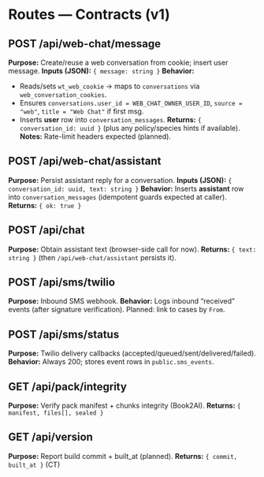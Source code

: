 # Routes — Contracts (v1)

## POST /api/web-chat/message
**Purpose:** Create/reuse a web conversation from cookie; insert user message.
**Inputs (JSON):** `{ message: string }`
**Behavior:**
- Reads/sets `wt_web_cookie` → maps to `conversations` via `web_conversation_cookies`.
- Ensures `conversations.user_id = WEB_CHAT_OWNER_USER_ID`, `source = "web"`, `title = "Web Chat"` if first msg.
- Inserts **user** row into `conversation_messages`.
**Returns:** `{ conversation_id: uuid }` (plus any policy/species hints if available).
**Notes:** Rate-limit headers expected (planned).

## POST /api/web-chat/assistant
**Purpose:** Persist assistant reply for a conversation.
**Inputs (JSON):** `{ conversation_id: uuid, text: string }`
**Behavior:** Inserts **assistant** row into `conversation_messages` (idempotent guards expected at caller).
**Returns:** `{ ok: true }`

## POST /api/chat
**Purpose:** Obtain assistant text (browser-side call for now).
**Returns:** `{ text: string }` (then `/api/web-chat/assistant` persists it).

## POST /api/sms/twilio
**Purpose:** Inbound SMS webhook.
**Behavior:** Logs inbound “received” events (after signature verification). Planned: link to cases by `From`.

## POST /api/sms/status
**Purpose:** Twilio delivery callbacks (accepted/queued/sent/delivered/failed).
**Behavior:** Always 200; stores event rows in `public.sms_events`.

## GET /api/pack/integrity
**Purpose:** Verify pack manifest + chunks integrity (Book2AI).
**Returns:** `{ manifest, files[], sealed }`

## GET /api/version
**Purpose:** Report build commit + built_at (planned).
**Returns:** `{ commit, built_at }` (CT)

